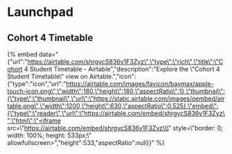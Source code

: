 # Launchpad

## Cohort 4 Timetable

{% embed data="{\"url\":\"https://airtable.com/shrgycS836v1F3Zyz\",\"type\":\"rich\",\"title\":\"Cohort 4 Student Timetable - Airtable\",\"description\":\"Explore the \\\"Cohort 4 Student Timetable\\\" view on Airtable.\",\"icon\":{\"type\":\"icon\",\"url\":\"https://airtable.com/images/favicon/baymax/apple-touch-icon.png\",\"width\":180,\"height\":180,\"aspectRatio\":1},\"thumbnail\":{\"type\":\"thumbnail\",\"url\":\"https://static.airtable.com/images/oembed/airtable.png\",\"width\":1200,\"height\":630,\"aspectRatio\":0.525},\"embed\":{\"type\":\"reader\",\"url\":\"https://airtable.com/embed/shrgycS836v1F3Zyz\",\"html\":\"<iframe src=\\\"https://airtable.com/embed/shrgycS836v1F3Zyz\\\" style=\\\"border: 0; width: 100%; height: 533px;\\\" allowfullscreen></iframe>\",\"height\":533,\"aspectRatio\":null}}" %}

